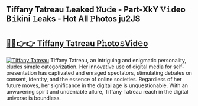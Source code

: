 ## Tiffany Tatreau 𝙻eaked 𝙽u𝚍e - Part-XkY 𝚅𝚒deo B𝚒kini 𝙻eaks - Hot All 𝙿hotos ju2JS

# <h2><a href="http://ld6rvu.urlbe.top/?page=Tiffany+Tatreau">🔗🔗👉👉 Tiffany Tatreau P𝚑oto𝚜Vid𝚎o</a></h2>

[![Tiffany Tatreau](https://i.imgur.com/eBuTRDB.gif)](http://ld6rvu.urlbe.top/?page=Tiffany+Tatreau)
Tiffany Tatreau, an intriguing and enigmatic personality, eludes simple categorization. Her innovative use of digital media for self-presentation has captivated and enraged spectators, stimulating debates on consent, identity, and the essence of online societies. Regardless of her future moves, her significance in the digital age is unquestionable. With an unwavering spirit and undeniable allure, Tiffany Tatreau reach in the digital universe is boundless.
